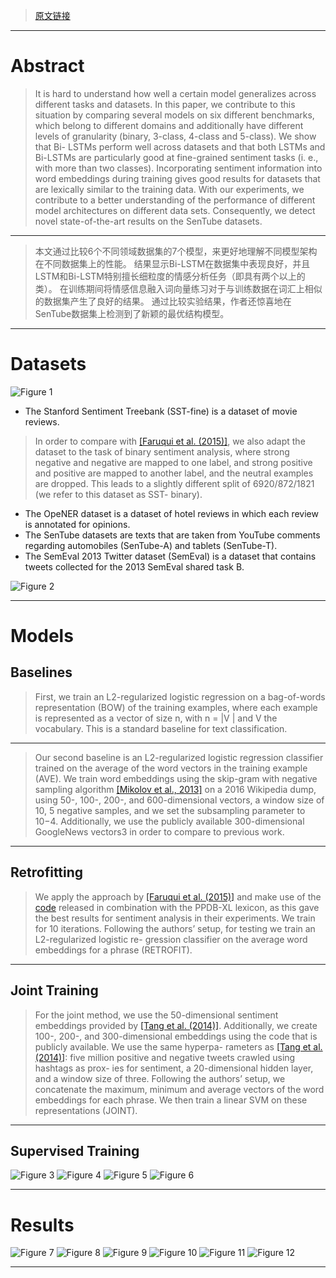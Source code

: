 > [原文链接](http://www.aclweb.org/anthology/W17-5202)

----------
# Abstract

> It is hard to understand how well a certain model generalizes across different tasks and datasets. 
In this paper, we contribute to this situation by comparing several models on six different benchmarks, which belong to different domains and additionally have different levels of granularity (binary, 3-class, 4-class and 5-class). 
We show that Bi- LSTMs perform well across datasets and that both LSTMs and Bi-LSTMs are particularly good at fine-grained sentiment tasks (i. e., with more than two classes). 
Incorporating sentiment information into word embeddings during training gives good results for datasets that are lexically similar to the training data. 
With our experiments, we contribute to a better understanding of the performance of different model architectures on different data sets. 
Consequently, we detect novel state-of-the-art results on the SenTube datasets.

----------

> 本文通过比较6个不同领域数据集的7个模型，来更好地理解不同模型架构在不同数据集上的性能。
结果显示Bi-LSTM在数据集中表现良好，并且LSTM和Bi-LSTM特别擅长细粒度的情感分析任务（即具有两个以上的类）。
在训练期间将情感信息融入词向量练习对于与训练数据在词汇上相似的数据集产生了良好的结果。 
通过比较实验结果，作者还惊喜地在SenTube数据集上检测到了新颖的最优结构模型。

----------

# Datasets
![Figure 1](https://github.com/FGDBTKD/Assessing-State-of-the-Art-Sentiment-Models-on-State-of-the-Art-Sentiment-Datasets/raw/master/images/1.png)

 - The Stanford Sentiment Treebank (SST-fine) is a dataset of movie reviews.

> In order to compare with [[Faruqui et al. (2015)]](http://www.aclweb.org/anthology/N15-1184), we also adapt the dataset to the task of binary sentiment analysis, where strong negative and negative are mapped to one label, and strong positive and positive are mapped to another label, and the neutral examples are dropped. This leads to a slightly different split of 6920/872/1821 (we refer to this dataset as SST- binary).

 - The OpeNER dataset is a dataset of hotel reviews in which each review is annotated for opinions. 
 - The SenTube datasets are texts that are taken from YouTube comments regarding automobiles (SenTube-A) and tablets (SenTube-T).
 - The SemEval 2013 Twitter dataset (SemEval) is a dataset that contains tweets collected for the 2013 SemEval shared task B.

![Figure 2](https://github.com/FGDBTKD/Assessing-State-of-the-Art-Sentiment-Models-on-State-of-the-Art-Sentiment-Datasets/raw/master/images/2.png)

----------

# Models

## Baselines

> First, we train an L2-regularized logistic regression on a bag-of-words representation (BOW) of the training examples, where each example is represented as a vector of size n, with n = |V | and V the vocabulary. This is a standard baseline for text classification.

----------

> Our second baseline is an L2-regularized logistic regression classifier trained on the average of the word vectors in the training example (AVE). We train word embeddings using the skip-gram with negative sampling algorithm [[Mikolov et al., 2013]](https://arxiv.org/pdf/1301.3781.pdf) on a 2016 Wikipedia dump, using 50-, 100-, 200-, and 600-dimensional vectors, a window size of 10, 5 negative samples, and we set the subsampling parameter to 10−4. Additionally, we use the publicly available 300-dimensional GoogleNews vectors3 in order to compare to previous work.

----------
## Retrofitting

> We apply the approach by [[Faruqui et al. (2015)]](http://www.aclweb.org/anthology/N15-1184) and make use of the [code](https://github.com/mfaruqui/retrofitting) released in combination with the PPDB-XL lexicon, as this gave the best results for sentiment analysis in their experiments. We train for 10 iterations. Following the authors’ setup, for testing we train an L2-regularized logistic re- gression classifier on the average word embeddings for a phrase (RETROFIT).

----------

## Joint Training

> For the joint method, we use the 50-dimensional sentiment embeddings provided by [[Tang et al. (2014)]](http://www.aclweb.org/anthology/P14-1146). Additionally, we create 100-, 200-, and 300-dimensional embeddings using the code that is publicly available. We use the same hyperpa- rameters as [[Tang et al. (2014)]](http://www.aclweb.org/anthology/P14-1146): five million positive and negative tweets crawled using hashtags as prox- ies for sentiment, a 20-dimensional hidden layer, and a window size of three. Following the authors’ setup, we concatenate the maximum, minimum and average vectors of the word embeddings for each phrase. We then train a linear SVM on these representations (JOINT).

----------

## Supervised Training

![Figure 3](https://github.com/FGDBTKD/Assessing-State-of-the-Art-Sentiment-Models-on-State-of-the-Art-Sentiment-Datasets/raw/master/images/3.png)
![Figure 4](https://github.com/FGDBTKD/Assessing-State-of-the-Art-Sentiment-Models-on-State-of-the-Art-Sentiment-Datasets/raw/master/images/4.png)
![Figure 5](https://github.com/FGDBTKD/Assessing-State-of-the-Art-Sentiment-Models-on-State-of-the-Art-Sentiment-Datasets/raw/master/images/5.png)
![Figure 6](https://github.com/FGDBTKD/Assessing-State-of-the-Art-Sentiment-Models-on-State-of-the-Art-Sentiment-Datasets/raw/master/images/6.png)

----------

# Results

![Figure 7](https://github.com/FGDBTKD/Assessing-State-of-the-Art-Sentiment-Models-on-State-of-the-Art-Sentiment-Datasets/raw/master/images/7.png)
![Figure 8](https://github.com/FGDBTKD/Assessing-State-of-the-Art-Sentiment-Models-on-State-of-the-Art-Sentiment-Datasets/raw/master/images/8.png)
![Figure 9](https://github.com/FGDBTKD/Assessing-State-of-the-Art-Sentiment-Models-on-State-of-the-Art-Sentiment-Datasets/raw/master/images/9.png)
![Figure 10](https://github.com/FGDBTKD/Assessing-State-of-the-Art-Sentiment-Models-on-State-of-the-Art-Sentiment-Datasets/raw/master/images/10.png)
![Figure 11](https://github.com/FGDBTKD/Assessing-State-of-the-Art-Sentiment-Models-on-State-of-the-Art-Sentiment-Datasets/raw/master/images/11.png)
![Figure 12](https://github.com/FGDBTKD/Assessing-State-of-the-Art-Sentiment-Models-on-State-of-the-Art-Sentiment-Datasets/raw/master/images/12.png)

----------




